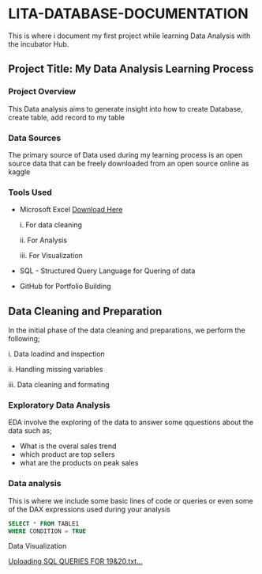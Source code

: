 # LITA-DATABASE-DOCUMENTATION
This is where i document my first project while learning Data Analysis with the  incubator Hub.

## Project Title: My Data Analysis Learning Process

### Project Overview
This Data analysis aims to generate insight into how to create Database, create table, add record to my table

### Data Sources
The primary source of Data used during my learning process is an open source data that can be freely downloaded from an open source online as kaggle

### Tools Used
- Microsoft Excel [Download Here](https://www.microsoft.com)
  
    i. For data cleaning
  
    ii. For Analysis
  
    iii. For Visualization
- SQL - Structured Query Language for Quering of data
- GitHub for Portfolio Building

 ## Data Cleaning and Preparation
 In the initial phase of the data cleaning and preparations, we perform the following;
 
  i. Data loadind and inspection
  
  ii. Handling missing variables
  
  iii. Data cleaning and formating

  ### Exploratory Data Analysis
  
  EDA involve the exploring of the data to answer some qquestions about the data such as;
 -  What is the overal sales trend
 -  which product are top sellers
 -  what are the products on peak sales

   ### Data analysis
   This is where we include some basic lines of code or queries or even some of the DAX expressions used during your analysis

   ```SQL
   SELECT * FROM TABLE1
   WHERE CONDITION = TRUE
```

Data Visualization


  [Uploading SQL QUERIES FOR 19&20.txt…]()

    
    

